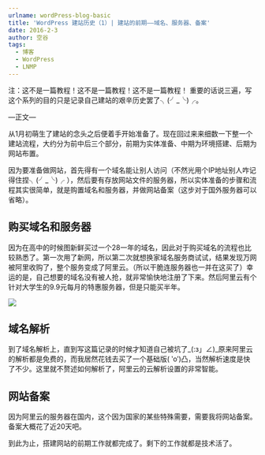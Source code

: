 ```yaml
---
urlname: wordPress-blog-basic
title: 'WordPress 建站历史（1）| 建站的前期——域名、服务器、备案'
date: 2016-2-3
author: 空谷
tags: 
  - 博客
  - WordPress 
  - LNMP
---
```


注：这不是一篇教程！这不是一篇教程！这不是一篇教程！
重要的话说三遍，写这个系列的目的只是记录自己建站的艰辛历史罢了╮(╯_╰)╭。

—正文—

从1月初萌生了建站的念头之后便着手开始准备了。现在回过来来细数一下整一个建站流程，大约分为前中后三个部分，前期为实体准备、中期为环境搭建、后期为网站布置。

因为要准备做网站，首先得有一个域名能让别人访问（不然光用个IP地址别人咋记得住捏╮(╯_╰)╭ ），然后要有存放网站文件的服务器，所以实体准备的步骤和流程其实很简单，就是购置域名和服务器，并做网站备案（这步对于国外服务器可以省略）。


## 购买域名和服务器
因为在高中的时候图新鲜买过一个28一年的域名，因此对于购买域名的流程也比较熟悉了。第一次用了新网，所以第二次就想换家域名服务商试试，结果发现万网被阿里收购了，整个服务变成了阿里云。（所以干脆连服务器也一并在这买了）幸运的是，自己想要的域名没有被人抢，就非常愉快地注册了下来。然后阿里云有个针对大学生的9.9元每月的特惠服务器，但是只能买半年。

![](http://pics.arvinx.com/2017-10-03-191426.jpg)


## 域名解析
到了域名解析上，直到写这篇记录的时候才知道自己被坑了_(:з」∠)_原来阿里云的解析都是免费的，而我居然花钱去买了一个基础版( ‵o′)凸，当然解析速度是快了不少。这里就不赘述如何解析了，阿里云的云解析设置的非常智能。

## 网站备案

因为阿里云的服务器在国内，这个因为国家的某些特殊需要，需要我将网站备案。备案大概花了近20天吧。


到此为止，搭建网站的前期工作就都完成了。剩下的工作就都是技术活了。

